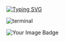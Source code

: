 [![Typing SVG](https://readme-typing-svg.demolab.com?font=Fira+Code&weight=500&size=25&duration=3000&pause=1500&color=F75B5B&width=435&lines=It's+Aryan+Solpankhi;Cybersecurity+Enthusiast;Bug+Bounty+Hunter)](https://git.io/typing-svg)

![terminal](https://github.com/user-attachments/assets/80854090-1c6d-48f5-9449-55d513bd6c83)

<img src="https://tryhackme-badges.s3.amazonaws.com/BettercallAryan.png" alt="Your Image Badge"/>
